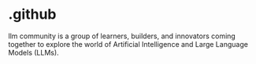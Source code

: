 # .github
llm community is a group of learners, builders, and innovators coming together to explore the world of Artificial Intelligence and Large Language Models (LLMs). 
